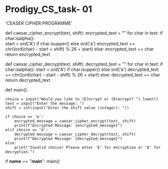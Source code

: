 # Prodigy_CS_task- 01
'CEASER CIPHER PROGRAMME'

def caesar_cipher_encrypt(text, shift):
    encrypted_text = ""
    for char in text:
        if char.isalpha():  
            start = ord('A') if char.isupper() else ord('a')
            encrypted_text += chr((ord(char) - start + shift) % 26 + start)
        else:
            encrypted_text += char  
    return encrypted_text

def caesar_cipher_decrypt(text, shift):
    decrypted_text = ""
    for char in text:
        if char.isalpha(): 
            start = ord('A') if char.isupper() else ord('a')
            decrypted_text += chr((ord(char) - start - shift) % 26 + start)
        else:
            decrypted_text += char  
    return decrypted_text

def main():
   
    choice = input("Would you like to (E)ncrypt or (D)ecrypt? ").lower()
    text = input("Enter the message: ")
    shift = int(input("Enter the shift value (integer): "))
    
    if choice == 'e':
        encrypted_message = caesar_cipher_encrypt(text, shift)
        print(f"Encrypted Message: {encrypted_message}")
    elif choice == 'd':
        decrypted_message = caesar_cipher_decrypt(text, shift)
        print(f"Decrypted Message: {decrypted_message}")
    else:
        print("Invalid choice! Please enter 'E' for encryption or 'D' for decryption.")

if __name__ == "__main__":
    main()
